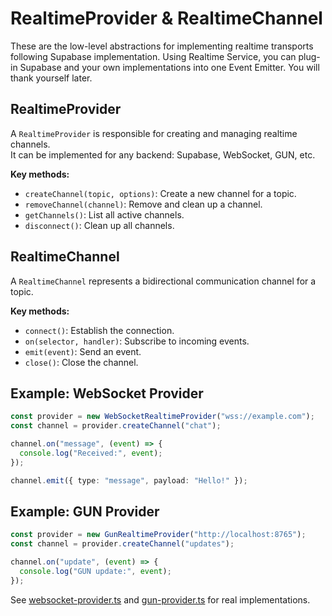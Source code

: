 # RealtimeProvider & RealtimeChannel

These are the low-level abstractions for implementing realtime transports following Supabase implementation. Using Realtime Service, you can plug-in Supabase and your own implementations into one Event Emitter. You will thank yourself later.

## RealtimeProvider

A `RealtimeProvider` is responsible for creating and managing realtime channels.  
It can be implemented for any backend: Supabase, WebSocket, GUN, etc.

**Key methods:**
- `createChannel(topic, options)`: Create a new channel for a topic.
- `removeChannel(channel)`: Remove and clean up a channel.
- `getChannels()`: List all active channels.
- `disconnect()`: Clean up all channels.

## RealtimeChannel

A `RealtimeChannel` represents a bidirectional communication channel for a topic.

**Key methods:**
- `connect()`: Establish the connection.
- `on(selector, handler)`: Subscribe to incoming events.
- `emit(event)`: Send an event.
- `close()`: Close the channel.

## Example: WebSocket Provider

```typescript
const provider = new WebSocketRealtimeProvider("wss://example.com");
const channel = provider.createChannel("chat");

channel.on("message", (event) => {
  console.log("Received:", event);
});

channel.emit({ type: "message", payload: "Hello!" });
```

## Example: GUN Provider

```typescript
const provider = new GunRealtimeProvider("http://localhost:8765");
const channel = provider.createChannel("updates");

channel.on("update", (event) => {
  console.log("GUN update:", event);
});
```

See [websocket-provider.ts](https://github.com/anton-ecom/patterns/blob/main/docs/examples/realtime/websocket-provider.ts) and [gun-provider.ts](https://github.com/anton-ecom/patterns/blob/main/docs/examples/realtime/gun-provider.ts) for real implementations.

```
